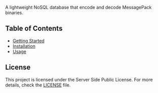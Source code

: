 A lightweight NoSQL database that encode and decode MessagePack binaries.

## Table of Contents
  - [Getting Started](./documentation/Getting-Started.md)
  - [Installation](./documentation/Installation.md)
  - [Usage](./documentation/Usage.md)

## License

This project is licensed under the Server Side Public License. For more details, check
the [LICENSE](https://github.com/bryanlundberg/AquaBase/blob/main/LICENSE.txt) file.

